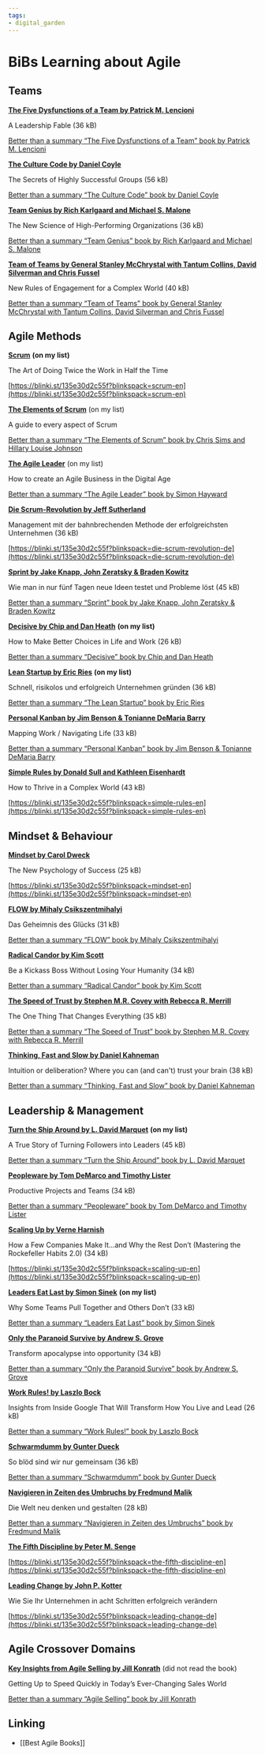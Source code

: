 ```yaml
---
tags: 
- digital_garden
---
```

# BiBs Learning about Agile

## Teams

[**The Five Dysfunctions of a Team by Patrick M. Lencioni**](https://blinki.st/135e30d2c55f?blinkspack=the-five-dysfunctions-of-a-team-en)

A Leadership Fable (36 kB)

[Better than a summary “The Five Dysfunctions of a Team” book by Patrick M. Lencioni](https://blinki.st/135e30d2c55f?blinkspack=the-five-dysfunctions-of-a-team-en)

[**The Culture Code by Daniel Coyle**](https://blinki.st/135e30d2c55f?blinkspack=the-culture-code-en)

The Secrets of Highly Successful Groups (56 kB)

[Better than a summary “The Culture Code” book by Daniel Coyle](https://blinki.st/135e30d2c55f?blinkspack=the-culture-code-en)

[**Team Genius by Rich Karlgaard and Michael S. Malone**](https://blinki.st/135e30d2c55f?blinkspack=team-genius-en)

The New Science of High-Performing Organizations (36 kB)

[Better than a summary “Team Genius” book by Rich Karlgaard and Michael S. Malone](https://blinki.st/135e30d2c55f?blinkspack=team-genius-en)

[**Team of Teams by General Stanley McChrystal with Tantum Collins, David Silverman and Chris Fussel**](https://blinki.st/135e30d2c55f?blinkspack=team-of-teams-en)

New Rules of Engagement for a Complex World (40 kB)

[Better than a summary “Team of Teams” book by General Stanley McChrystal with Tantum Collins, David Silverman and Chris Fussel](https://blinki.st/135e30d2c55f?blinkspack=team-of-teams-en)

## Agile Methods

[**Scrum**](https://blinki.st/135e30d2c55f?blinkspack=scrum-en) **(on my list)**

The Art of Doing Twice the Work in Half the Time

[https://blinki.st/135e30d2c55f?blinkspack=scrum-en](https://blinki.st/135e30d2c55f?blinkspack=scrum-en)

[**The Elements of Scrum**](https://blinki.st/135e30d2c55f?blinkspack=the-elements-of-scrum-en) (on my list)

A guide to every aspect of Scrum

[Better than a summary “The Elements of Scrum” book by Chris Sims and Hillary Louise Johnson](https://blinki.st/135e30d2c55f?blinkspack=the-elements-of-scrum-en)

[**The Agile Leader**](https://blinki.st/135e30d2c55f?blinkspack=the-agile-leader-en) (on my list)

How to create an Agile Business in the Digital Age

[Better than a summary “The Agile Leader” book by Simon Hayward](https://blinki.st/135e30d2c55f?blinkspack=the-agile-leader-en)

[**Die Scrum-Revolution by Jeff Sutherland**](https://blinki.st/135e30d2c55f?blinkspack=die-scrum-revolution-de)

Management mit der bahnbrechenden Methode der erfolgreichsten Unternehmen (36 kB)

[https://blinki.st/135e30d2c55f?blinkspack=die-scrum-revolution-de](https://blinki.st/135e30d2c55f?blinkspack=die-scrum-revolution-de)

[**Sprint by Jake Knapp, John Zeratsky & Braden Kowitz**](https://blinki.st/135e30d2c55f?blinkspack=sprint-de)

Wie man in nur fünf Tagen neue Ideen testet und Probleme löst (45 kB)

[Better than a summary “Sprint” book by Jake Knapp, John Zeratsky &amp; Braden Kowitz](https://blinki.st/135e30d2c55f?blinkspack=sprint-de)

[**Decisive by Chip and Dan Heath**](https://blinki.st/135e30d2c55f?blinkspack=decisive-en) **(on my list)**

How to Make Better Choices in Life and Work (26 kB)

[Better than a summary “Decisive” book by Chip and Dan Heath](https://blinki.st/135e30d2c55f?blinkspack=decisive-en)

[**Lean Startup by Eric Ries**](https://blinki.st/135e30d2c55f?blinkspack=lean-startup-de) **(on my list)**

Schnell, risikolos und erfolgreich Unternehmen gründen (36 kB)

[Better than a summary “The Lean Startup” book by Eric Ries](https://blinki.st/135e30d2c55f?blinkspack=the-lean-startup-en)

[**Personal Kanban by Jim Benson & Tonianne DeMaria Barry**](https://blinki.st/135e30d2c55f?blinkspack=personal-kanban-en)

Mapping Work / Navigating Life (33 kB)

[Better than a summary “Personal Kanban” book by Jim Benson &amp; Tonianne DeMaria Barry](https://blinki.st/135e30d2c55f?blinkspack=personal-kanban-en)

[**Simple Rules by Donald Sull and Kathleen Eisenhardt**](https://blinki.st/135e30d2c55f?blinkspack=simple-rules-en)

How to Thrive in a Complex World (43 kB)

[https://blinki.st/135e30d2c55f?blinkspack=simple-rules-en](https://blinki.st/135e30d2c55f?blinkspack=simple-rules-en)

## Mindset & Behaviour

[**Mindset by Carol Dweck**](https://blinki.st/135e30d2c55f?blinkspack=mindset-en)

The New Psychology of Success (25 kB)

[https://blinki.st/135e30d2c55f?blinkspack=mindset-en](https://blinki.st/135e30d2c55f?blinkspack=mindset-en)

[**FLOW by Mihaly Csikszentmihalyi**](https://blinki.st/135e30d2c55f?blinkspack=flow-de)

Das Geheimnis des Glücks (31 kB)

[Better than a summary “FLOW” book by Mihaly Csikszentmihalyi](https://blinki.st/135e30d2c55f?blinkspack=flow-de)

[**Radical Candor by Kim Scott**](https://blinki.st/135e30d2c55f?blinkspack=radical-candor-en)

Be a Kickass Boss Without Losing Your Humanity (34 kB)

[Better than a summary “Radical Candor” book by Kim Scott](https://blinki.st/135e30d2c55f?blinkspack=radical-candor-en)

[**The Speed of Trust by Stephen M.R. Covey with Rebecca R. Merrill**](https://blinki.st/135e30d2c55f?blinkspack=the-speed-of-trust-en)

The One Thing That Changes Everything (35 kB)

[Better than a summary “The Speed of Trust” book by Stephen M.R. Covey with Rebecca R. Merrill](https://blinki.st/135e30d2c55f?blinkspack=the-speed-of-trust-en)

[**Thinking, Fast and Slow by Daniel Kahneman**](https://blinki.st/135e30d2c55f?blinkspack=thinking-fast-and-slow-en)

Intuition or deliberation? Where you can (and can't) trust your brain (38 kB)

[Better than a summary “Thinking, Fast and Slow” book by Daniel Kahneman](https://blinki.st/135e30d2c55f?blinkspack=thinking-fast-and-slow-en)

## Leadership & Management

[**Turn the Ship Around by L. David Marquet**](https://blinki.st/135e30d2c55f?blinkspack=turn-the-ship-around-en) **(on my list)**

A True Story of Turning Followers into Leaders (45 kB)

[Better than a summary “Turn the Ship Around” book by L. David Marquet](https://blinki.st/135e30d2c55f?blinkspack=turn-the-ship-around-en)

[**Peopleware by Tom DeMarco and Timothy Lister**](https://blinki.st/135e30d2c55f?blinkspack=peopleware-en)

Productive Projects and Teams (34 kB)

[Better than a summary “Peopleware” book by Tom DeMarco and Timothy Lister](https://blinki.st/135e30d2c55f?blinkspack=peopleware-en)

[**Scaling Up by Verne Harnish**](https://blinki.st/135e30d2c55f?blinkspack=scaling-up-en)

How a Few Companies Make It...and Why the Rest Don’t (Mastering the Rockefeller Habits 2.0) (34 kB)

[https://blinki.st/135e30d2c55f?blinkspack=scaling-up-en](https://blinki.st/135e30d2c55f?blinkspack=scaling-up-en)

[**Leaders Eat Last by Simon Sinek**](https://blinki.st/135e30d2c55f?blinkspack=leaders-eat-last-en) **(on my list)**

Why Some Teams Pull Together and Others Don’t (33 kB)

[Better than a summary “Leaders Eat Last” book by Simon Sinek](https://blinki.st/135e30d2c55f?blinkspack=leaders-eat-last-en)

[**Only the Paranoid Survive by Andrew S. Grove**](https://blinki.st/135e30d2c55f?blinkspack=only-the-paranoid-survive-en)

Transform apocalypse into opportunity (34 kB)

[Better than a summary “Only the Paranoid Survive” book by Andrew S. Grove](https://blinki.st/135e30d2c55f?blinkspack=only-the-paranoid-survive-en)

[**Work Rules! by Laszlo Bock**](https://blinki.st/135e30d2c55f?blinkspack=work-rules-en)

Insights from Inside Google That Will Transform How You Live and Lead (26 kB)

[Better than a summary “Work Rules!” book by Laszlo Bock](https://blinki.st/135e30d2c55f?blinkspack=work-rules-en)

[**Schwarmdumm by Gunter Dueck**](https://blinki.st/135e30d2c55f?blinkspack=schwarmdumm-de)

So blöd sind wir nur gemeinsam (36 kB)

[Better than a summary “Schwarmdumm” book by Gunter Dueck](https://blinki.st/135e30d2c55f?blinkspack=schwarmdumm-de)

[**Navigieren in Zeiten des Umbruchs by Fredmund Malik**](https://blinki.st/135e30d2c55f?blinkspack=navigieren-in-zeiten-des-umbruchs-de)

Die Welt neu denken und gestalten (28 kB)

[Better than a summary “Navigieren in Zeiten des Umbruchs” book by Fredmund Malik](https://blinki.st/135e30d2c55f?blinkspack=navigieren-in-zeiten-des-umbruchs-de)

[**The Fifth Discipline by Peter M. Senge**](https://blinki.st/135e30d2c55f?blinkspack=the-fifth-discipline-en)

[https://blinki.st/135e30d2c55f?blinkspack=the-fifth-discipline-en](https://blinki.st/135e30d2c55f?blinkspack=the-fifth-discipline-en)

[**Leading Change by John P. Kotter**](https://blinki.st/135e30d2c55f?blinkspack=leading-change-de)

Wie Sie Ihr Unternehmen in acht Schritten erfolgreich verändern

[https://blinki.st/135e30d2c55f?blinkspack=leading-change-de](https://blinki.st/135e30d2c55f?blinkspack=leading-change-de)

## Agile Crossover Domains

[**Key Insights from Agile Selling by Jill Konrath**](https://blinki.st/135e30d2c55f?blinkspack=agile-selling-en) (did not read the book)

Getting Up to Speed Quickly in Today’s Ever-Changing Sales World

[Better than a summary “Agile Selling” book by Jill Konrath](https://blinki.st/135e30d2c55f?blinkspack=agile-selling-en)


## Linking
+ [[Best Agile Books]]